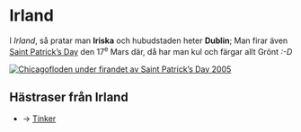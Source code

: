 ---
---
Irland
======
I *Irland*, så pratar man __Iriska__ och hubudstaden heter __Dublin__; Man firar även [Saint Patrick’s Day][stpd] den 17<sup>e</sup> Mars där, då har man kul och färgar allt Grönt *:-D*

<a href="http://commons.wikimedia.org/wiki/File:Chicago_River_dyed_green,_focus_on_river.jpg">![Chicagofloden under firandet av Saint Patrick’s Day 2005](http://upload.wikimedia.org/wikipedia/commons/thumb/b/b6/Chicago_River_dyed_green%2C_focus_on_river.jpg/250px-Chicago_River_dyed_green%2C_focus_on_river.jpg)</a>

Hästraser från Irland
---------------------
 * → [Tinker](../raser/Tinker.html "Irlänsk Tinker")


 [stpd]: http://sv.wikipedia.org/wiki/Saint_Patrick%E2%80%99s_Day
